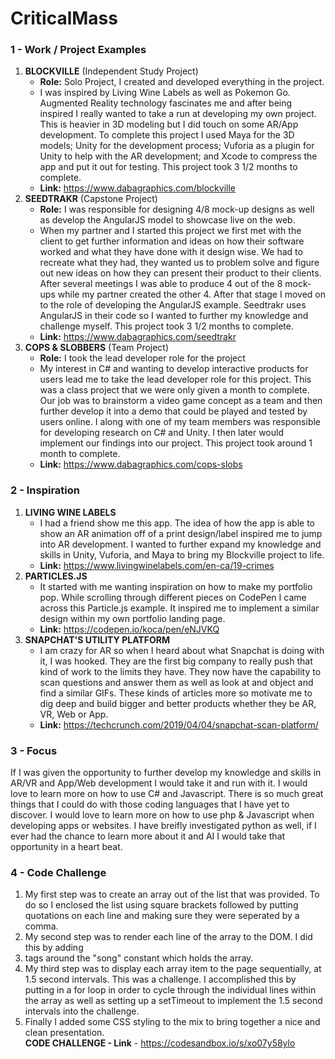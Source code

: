 # CriticalMass

### 1 - Work / Project Examples
1. **BLOCKVILLE** (Independent Study Project)  
    - **Role:** Solo Project, I created and developed everything in the project.
    - I was inspired by Living Wine Labels as well as Pokemon Go. Augmented Reality technology fascinates me and after being inspired I really wanted to take a run at developing my own project. This is heavier in 3D modeling but I did touch on some AR/App development. To complete this project I used Maya for the 3D models; Unity for the development process; Vuforia as a plugin for Unity to help with the AR development; and Xcode to compress the app and put it out for testing. This project took 3 1/2 months to complete.
    - **Link:** https://www.dabagraphics.com/blockville
2. **SEEDTRAKR** (Capstone Project)  
    - **Role:** I was responsible for designing 4/8 mock-up designs as well as develop the AngularJS model to showcase live on the web.
    - When my partner and I started this project we first met with the client to get further information and ideas on how their software worked and what they have done with it design wise. We had to recreate what they had, they wanted us to problem solve and figure out new ideas on how they can present their product to their clients. After several meetings I was able to produce 4 out of the 8 mock-ups while my partner created the other 4. After that stage I moved on to the role of developing the AngularJS example. Seedtrakr uses AngularJS in their code so I wanted to further my knowledge and challenge myself. This project took 3 1/2 months to complete.
    - **Link:** https://www.dabagraphics.com/seedtrakr
3. **COPS & SLOBBERS** (Team Project) 
    - **Role:** I took the lead developer role for the project
    - My interest in C# and wanting to develop interactive products for users lead me to take the lead developer role for this project. This was a class project that we were only given a month to complete. Our job was to brainstorm a video game concept as a team and then further develop it into a demo that could be played and tested by users online. I along with one of my team members was responsible for developing research on C# and Unity. I then later would implement our findings into our project. This project took around 1 month to complete.
    - **Link:** https://www.dabagraphics.com/cops-slobs

### 2 - Inspiration
1. **LIVING WINE LABELS** 
    - I had a friend show me this app. The idea of how the app is able to show an AR animation off of a print design/label inspired me to jump into AR development. I wanted to further expand my knowledge and skills in Unity, Vuforia, and Maya to bring my Blockville project to life.
    - **Link:** https://www.livingwinelabels.com/en-ca/19-crimes
2. **PARTICLES.JS** 
    - It started with me wanting inspiration on how to make my portfolio pop. While scrolling through different pieces on CodePen I came across this Particle.js example. It inspired me to implement a similar design within my own portfolio landing page.
    - **Link:** https://codepen.io/koca/pen/eNJVKQ 
3. **SNAPCHAT'S UTILITY PLATFORM**
    - I am crazy for AR so when I heard about what Snapchat is doing with it, I was hooked. They are the first big company to really push that kind of work to the limits they have. They now have the capability to scan questions and answer them as well as look at and object and find a similar GIFs. These kinds of articles more so motivate me to dig deep and build bigger and better products whether they be AR, VR, Web or App. 
    - **Link:** https://techcrunch.com/2019/04/04/snapchat-scan-platform/

### 3 - Focus
If I was given the opportunity to further develop my knowledge and skills in AR/VR and App/Web development I would take it and run with it. I would love to learn more on how to use C# and Javascript. There is so much great things that I could do with those coding languages that I have yet to discover. I would love to learn more on how to use php & Javascript when developing apps or websites. I have breifly investigated python as well, if I ever had the chance to learn more about it and AI I would take that opportunity in a heart beat.

### 4 - Code Challenge
1. My first step was to create an array out of the list that was provided. To do so I enclosed the list using square brackets followed by putting quotations on each line and making sure they were seperated by a comma.
2. My second step was to render each line of the array to the DOM. I did this by adding <li> tags around the "song" constant which holds the array.
3. My third step was to display each array item to the page sequentially, at 1.5 second intervals. This was a challenge. I accomplished this by putting in a for loop in order to cycle through the individual lines within the array as well as setting up a setTimeout to implement the 1.5 second intervals into the challenge. 
4. Finally I added some CSS styling to the mix to bring together a nice and clean presentation.  
**CODE CHALLENGE - Link** - https://codesandbox.io/s/xo07y58ylo
